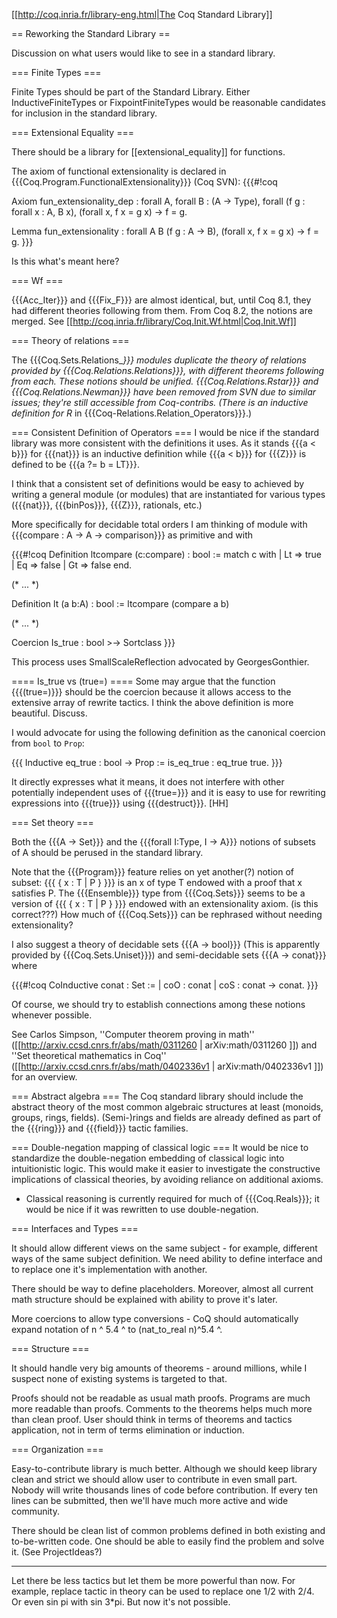 [[http://coq.inria.fr/library-eng.html|The Coq Standard Library]]

== Reworking the Standard Library ==

Discussion on what users would like to see in a standard library.

=== Finite Types ===

Finite Types should be part of the Standard Library.  Either InductiveFiniteTypes or FixpointFiniteTypes would be reasonable candidates for inclusion in the standard library. 

=== Extensional Equality ===

There should be a library for [[extensional_equality]] for functions.

 The axiom of functional extensionality is declared in {{{Coq.Program.FunctionalExtensionality}}} (Coq SVN):
 {{{#!coq

Axiom fun_extensionality_dep : forall A, forall B : (A -> Type), 
  forall (f g : forall x : A, B x), 
  (forall x, f x = g x) -> f = g.

Lemma fun_extensionality : forall A B (f g : A -> B), 
  (forall x, f x = g x) -> f = g.
}}}

 Is this what's meant here?

=== Wf ===

{{{Acc_Iter}}}  and {{{Fix_F}}} are almost identical, but, until Coq 8.1, they had different theories following from them. From Coq 8.2, the notions are merged.  See [[http://coq.inria.fr/library/Coq.Init.Wf.html|Coq.Init.Wf]]

=== Theory of relations ===

The {{{Coq.Sets.Relations_*}}} modules duplicate the theory of relations provided by {{{Coq.Relations.Relations}}}, with different theorems following from each.  These notions should be unified.  {{{Coq.Relations.Rstar}}} and {{{Coq.Relations.Newman}}} have been removed from SVN due to similar issues; they're still accessible from Coq-contribs. (There is an inductive definition for R* in {{{Coq-Relations.Relation_Operators}}}.)

=== Consistent Definition of Operators ===
I would be nice if the standard library was more consistent with the definitions it uses.  As it stands {{{a < b}}} for {{{nat}}} is an inductive definition while {{{a < b}}} for {{{Z}}} is defined to be {{{a ?= b = LT}}}.

I think that a consistent set of definitions would be easy to achieved by writing a general module (or modules) that are instantiated for various types ({{{nat}}}, {{{binPos}}}, {{{Z}}}, rationals, etc.)

More specifically for decidable total orders I am thinking of module with {{{compare : A -> A -> comparison}}} as primitive and with

{{{#!coq
Definition ltcompare (c:compare) : bool :=
match c with
| Lt => true
| Eq => false
| Gt => false
end.

(* ... *)

Definition lt (a b:A) : bool := ltcompare (compare a b)

(* ... *)

Coercion Is_true : bool >-> Sortclass
}}}

This process uses SmallScaleReflection advocated by GeorgesGonthier.

==== Is_true vs (true=) ====
Some may argue that the function {{{(true=)}}} should be the coercion because it allows access to the extensive array of rewrite tactics.  I think the above definition is more beautiful.  Discuss.

I would advocate for using the following definition as the canonical coercion from `bool` to `Prop`:

{{{
Inductive eq_true : bool -> Prop := is_eq_true : eq_true true.
}}}

It directly expresses what it means, it does not interfere with other potentially independent uses of {{{true=}}} and it is easy
to use for rewriting expressions into {{{true}}} using {{{destruct}}}. [HH]

=== Set theory ===

Both the {{{A -> Set}}} and the {{{forall I:Type, I -> A}}} notions of subsets of A should be perused in the standard library.

 Note that the {{{Program}}} feature relies on yet another(?) notion of subset: {{{ { x : T | P } }}} is an x of type T endowed with a proof that x satisfies P.  The {{{Ensemble}}} type from {{{Coq.Sets}}} seems to be a version of {{{ { x : T | P } }}} endowed with an extensionality axiom. (is this correct???)  How much of {{{Coq.Sets}}} can be rephrased without needing extensionality?  

I also suggest a theory of decidable sets {{{A -> bool}}} (This is apparently provided by {{{Coq.Sets.Uniset}}}) and semi-decidable sets {{{A -> conat}}} where

{{{#!coq
CoInductive conat : Set :=
| coO : conat
| coS : conat -> conat.
}}}

 Of course, we should try to establish connections among these notions whenever possible.

See  Carlos Simpson, ''Computer theorem proving in math'' ([[http://arxiv.ccsd.cnrs.fr/abs/math/0311260 | arXiv:math/0311260 ]]) and ''Set theoretical mathematics in Coq'' ([[http://arxiv.ccsd.cnrs.fr/abs/math/0402336v1 | arXiv:math/0402336v1 ]]) for an overview.

=== Abstract algebra ===
The Coq standard library should include the abstract theory of the most common algebraic structures at least (monoids, groups, rings, fields).  (Semi-)rings and fields are already defined as part of the {{{ring}}} and {{{field}}} tactic families. 

=== Double-negation mapping of classical logic ===
It would be nice to standardize the double-negation embedding of classical logic into intuitionistic logic.  This would make it easier to investigate the constructive implications of classical theories, by avoiding reliance on additional axioms.  

* Classical reasoning is currently required for much of {{{Coq.Reals}}}; it would be nice if it was rewritten to use double-negation. 

=== Interfaces and Types ===

It should allow different views on the same subject - for example, different ways of the same subject definition. We need ability to define interface and to replace one it's implementation with another.

There should be way to define placeholders. Moreover, almost all current math structure should be explained with ability to prove
it's later.

More coercions to allow type conversions - CoQ should automatically expand notation of n ^ 5.4 ^ to (nat_to_real n)^5.4 ^.

=== Structure ===

It should handle very big amounts of theorems - around millions, while
I suspect none of existing systems is targeted to that.

Proofs should not be readable as usual math proofs. Programs are much more
readable than proofs. Comments to the theorems helps much more than
clean proof. User should think in terms of theorems and tactics 
application, not in term of terms elimination or induction.
  
=== Organization ===

Easy-to-contribute library is much better. Although we should keep library clean and strict we should allow user to contribute in even small part. Nobody will write thousands lines of code before contribution. If every ten lines can be submitted, then we'll have
much more active and wide community. 

There should be clean list of common problems defined in both existing and to-be-written code. One should be able to easily find the problem and solve it. (See ProjectIdeas?)

----

Let there be less tactics but let them be more powerful than now. For example, replace tactic in theory can be used to replace one 1/2 with 2/4. Or even sin pi with sin 3*pi. But now it's not possible. 
